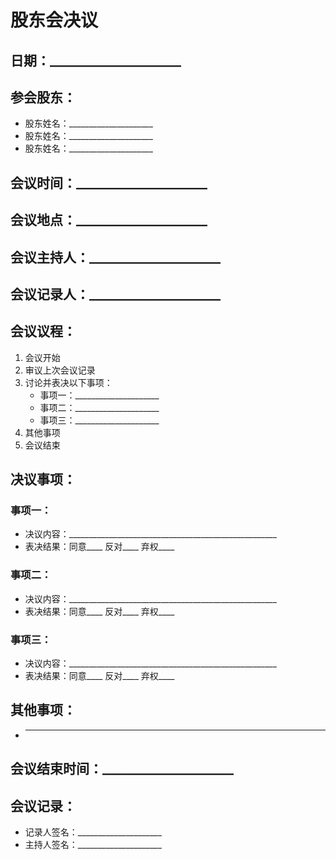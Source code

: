 # 股东会决议

## 日期：_____________________

## 参会股东：
- 股东姓名：_____________________
- 股东姓名：_____________________
- 股东姓名：_____________________

## 会议时间：_____________________

## 会议地点：_____________________

## 会议主持人：_____________________

## 会议记录人：_____________________

## 会议议程：
1. 会议开始
2. 审议上次会议记录
3. 讨论并表决以下事项：
   - 事项一：_____________________
   - 事项二：_____________________
   - 事项三：_____________________
4. 其他事项
5. 会议结束

## 决议事项：
### 事项一：
- 决议内容：____________________________________________________
- 表决结果：同意____ 反对____ 弃权____

### 事项二：
- 决议内容：____________________________________________________
- 表决结果：同意____ 反对____ 弃权____

### 事项三：
- 决议内容：____________________________________________________
- 表决结果：同意____ 反对____ 弃权____

## 其他事项：
- _______________________________________________________________

## 会议结束时间：_____________________

## 会议记录：
- 记录人签名：_____________________
- 主持人签名：_____________________ 